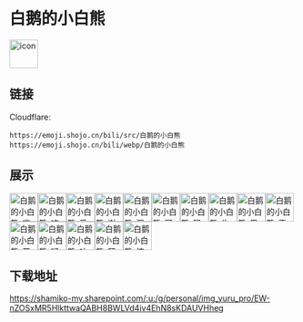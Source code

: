 # 白鹅的小白熊
<img src="https://emoji.shojo.cn/bili/src/白鹅的小白熊/icon.png" width="50" height="50" alt="icon">

## 链接
Cloudflare:
```
https://emoji.shojo.cn/bili/src/白鹅的小白熊
https://emoji.shojo.cn/bili/webp/白鹅的小白熊
```
## 展示
<img src="https://emoji.shojo.cn/bili/src/白鹅的小白熊/白鹅的小白熊-哔.png" width="50" height="50" alt="白鹅的小白熊-哔"><img src="https://emoji.shojo.cn/bili/src/白鹅的小白熊/白鹅的小白熊-吃瓜.png" width="50" height="50" alt="白鹅的小白熊-吃瓜"><img src="https://emoji.shojo.cn/bili/src/白鹅的小白熊/白鹅的小白熊-爱了爱了.png" width="50" height="50" alt="白鹅的小白熊-爱了爱了"><img src="https://emoji.shojo.cn/bili/src/白鹅的小白熊/白鹅的小白熊-谢谢.png" width="50" height="50" alt="白鹅的小白熊-谢谢"><img src="https://emoji.shojo.cn/bili/src/白鹅的小白熊/白鹅的小白熊-沉默.png" width="50" height="50" alt="白鹅的小白熊-沉默"><img src="https://emoji.shojo.cn/bili/src/白鹅的小白熊/白鹅的小白熊-可爱.png" width="50" height="50" alt="白鹅的小白熊-可爱"><img src="https://emoji.shojo.cn/bili/src/白鹅的小白熊/白鹅的小白熊-哭哭.png" width="50" height="50" alt="白鹅的小白熊-哭哭"><img src="https://emoji.shojo.cn/bili/src/白鹅的小白熊/白鹅的小白熊-牛.png" width="50" height="50" alt="白鹅的小白熊-牛"><img src="https://emoji.shojo.cn/bili/src/白鹅的小白熊/白鹅的小白熊-思考.png" width="50" height="50" alt="白鹅的小白熊-思考"><img src="https://emoji.shojo.cn/bili/src/白鹅的小白熊/白鹅的小白熊-正经.png" width="50" height="50" alt="白鹅的小白熊-正经"><img src="https://emoji.shojo.cn/bili/src/白鹅的小白熊/白鹅的小白熊-开心.png" width="50" height="50" alt="白鹅的小白熊-开心"><img src="https://emoji.shojo.cn/bili/src/白鹅的小白熊/白鹅的小白熊-疑惑.png" width="50" height="50" alt="白鹅的小白熊-疑惑"><img src="https://emoji.shojo.cn/bili/src/白鹅的小白熊/白鹅的小白熊-吐.png" width="50" height="50" alt="白鹅的小白熊-吐"><img src="https://emoji.shojo.cn/bili/src/白鹅的小白熊/白鹅的小白熊-拜拜.png" width="50" height="50" alt="白鹅的小白熊-拜拜"><img src="https://emoji.shojo.cn/bili/src/白鹅的小白熊/白鹅的小白熊-惊吓.png" width="50" height="50" alt="白鹅的小白熊-惊吓">

## 下载地址

https://shamiko-my.sharepoint.com/:u:/g/personal/img_yuru_pro/EW-nZOSxMR5HlkttwaQABH8BWLVd4iv4EhN8sKDAUVHheg
